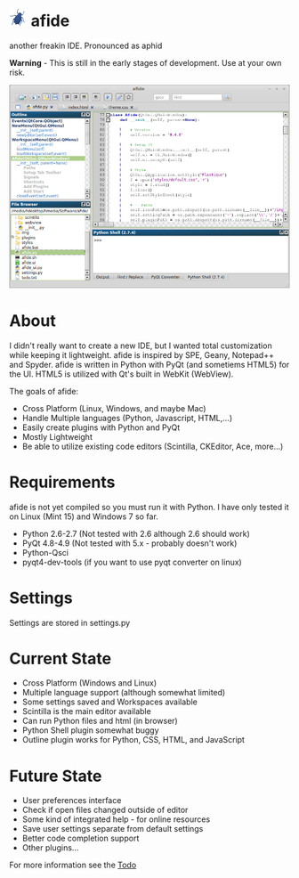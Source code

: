 ![Alt text](img/afide.png "afide") afide
=====
another freakin IDE.  Pronounced as aphid

**Warning** - This is still in the early stages of development.  Use at your own risk.

![Alt text](extra/screenshot.png "Screenshot")

About
==
I didn't really want to create a new IDE, but I wanted total customization while keeping it lightweight.  afide is inspired by SPE, Geany, Notepad++ and Spyder.  afide is written in Python with PyQt (and sometiems HTML5) for the UI.  HTML5 is utilized with Qt's built in WebKit (WebView).

The goals of afide:
- Cross Platform (Linux, Windows, and maybe Mac)
- Handle Multiple languages (Python, Javascript, HTML,...)
- Easily create plugins with Python and PyQt
- Mostly Lightweight
- Be able to utilize existing code editors (Scintilla, CKEditor, Ace, more...)

Requirements
==
afide is not yet compiled so you must run it with Python.  I have only tested it on Linux (Mint 15) and Windows 7 so far.
- Python 2.6-2.7 (Not tested with 2.6 although 2.6 should work)
- PyQt 4.8-4.9 (Not tested with 5.x - probably doesn't work)
- Python-Qsci
- pyqt4-dev-tools (if you want to use pyqt converter on linux)

Settings
==
Settings are stored in settings.py

Current State
==
- Cross Platform (Windows and Linux)
- Multiple language support (although somewhat limited)
- Some settings saved and Workspaces available
- Scintilla is the main editor available
- Can run Python files and html (in browser)
- Python Shell plugin somewhat buggy
- Outline plugin works for Python, CSS, HTML, and JavaScript

Future State
==
- User preferences interface
- Check if open files changed outside of editor
- Some kind of integrated help - for online resources
- Save user settings separate from default settings
- Better code completion support
- Other plugins...

For more information see the [Todo](extra/todo.md)